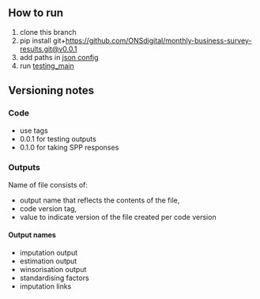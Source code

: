 ## How to run
1. clone this branch
2. pip install git+https://github.com/ONSdigital/monthly-business-survey-results.git@v0.0.1
3. add paths in [json config](https://github.com/ONSdigital/monthly-business-survey-results/blob/testing_outputs/test_outputs_config.json)
4. run [testing_main](https://github.com/ONSdigital/monthly-business-survey-results/blob/480-testing-outputs/testing_main.py)

## Versioning notes
### Code
- use tags
- 0.0.1 for testing outputs
- 0.1.0 for taking SPP responses 
### Outputs
Name of file consists of:
- output name that reflects the contents of the file,
- code version tag,
- value to indicate version of the file created per code version
#### Output names
- imputation output
- estimation output
- winsorisation output
- standardising factors
- imputation links
